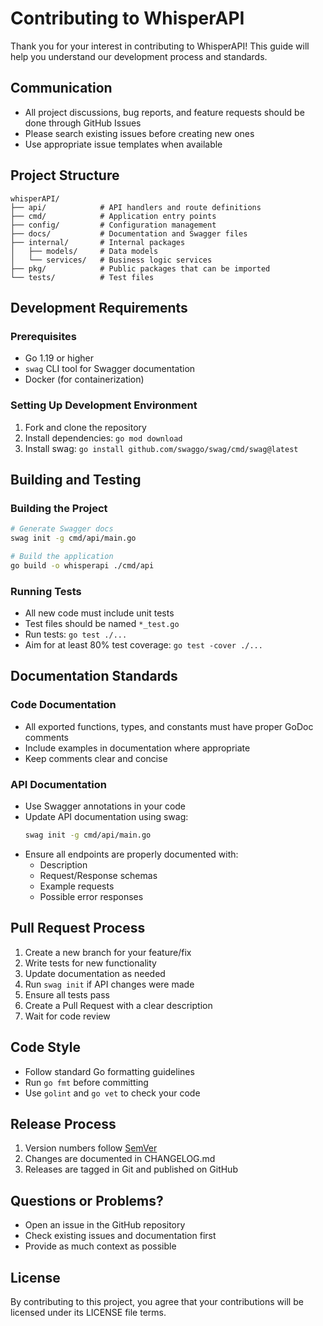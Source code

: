 # Contributing to WhisperAPI

Thank you for your interest in contributing to WhisperAPI! This guide will help you understand our development process and standards.

## Communication

- All project discussions, bug reports, and feature requests should be done through GitHub Issues
- Please search existing issues before creating new ones
- Use appropriate issue templates when available

## Project Structure

```
whisperAPI/
├── api/            # API handlers and route definitions
├── cmd/            # Application entry points
├── config/         # Configuration management
├── docs/           # Documentation and Swagger files
├── internal/       # Internal packages
│   ├── models/     # Data models
│   └── services/   # Business logic services
├── pkg/            # Public packages that can be imported
└── tests/          # Test files
```

## Development Requirements

### Prerequisites

- Go 1.19 or higher
- `swag` CLI tool for Swagger documentation
- Docker (for containerization)

### Setting Up Development Environment

1. Fork and clone the repository
2. Install dependencies: `go mod download`
3. Install swag: `go install github.com/swaggo/swag/cmd/swag@latest`

## Building and Testing

### Building the Project

```bash
# Generate Swagger docs
swag init -g cmd/api/main.go

# Build the application
go build -o whisperapi ./cmd/api
```

### Running Tests

- All new code must include unit tests
- Test files should be named `*_test.go`
- Run tests: `go test ./...`
- Aim for at least 80% test coverage: `go test -cover ./...`

## Documentation Standards

### Code Documentation

- All exported functions, types, and constants must have proper GoDoc comments
- Include examples in documentation where appropriate
- Keep comments clear and concise

### API Documentation

- Use Swagger annotations in your code
- Update API documentation using swag:
  ```bash
  swag init -g cmd/api/main.go
  ```
- Ensure all endpoints are properly documented with:
  - Description
  - Request/Response schemas
  - Example requests
  - Possible error responses

## Pull Request Process

1. Create a new branch for your feature/fix
2. Write tests for new functionality
3. Update documentation as needed
4. Run `swag init` if API changes were made
5. Ensure all tests pass
6. Create a Pull Request with a clear description
7. Wait for code review

## Code Style

- Follow standard Go formatting guidelines
- Run `go fmt` before committing
- Use `golint` and `go vet` to check your code

## Release Process

1. Version numbers follow [SemVer](https://semver.org/)
2. Changes are documented in CHANGELOG.md
3. Releases are tagged in Git and published on GitHub

## Questions or Problems?

- Open an issue in the GitHub repository
- Check existing issues and documentation first
- Provide as much context as possible

## License

By contributing to this project, you agree that your contributions will be licensed under its LICENSE file terms.